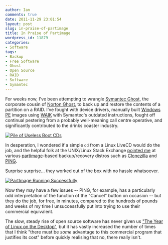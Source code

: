 ```yaml
---
author: Ian
comments: true
date: 2011-11-29 23:01:54
layout: post
slug: in-praise-of-partimage
title: In Praise of Partimage
wordpress_id: 11879
categories:
- Software
tags:
- Backup
- Free Software
- Ghost
- Open Source
- RAID
- Software
- Symantec
---
```


For weeks now, I've been attempting to wrangle [Symantec Ghost](http://www.symantec.com/business/ghost-solution-suite), the corporate cousin of [Norton Ghost](http://us.norton.com/ghost), to back up and restore the contents of a partition on a RAID.  I've fought with device drivers, manually built [Windows PE](http://en.wikipedia.org/wiki/Windows_Preinstallation_Environment) images using [WAIK](http://www.microsoft.com/download/en/details.aspx?id=10333) with Symantec's outdated instructions, fought off continual pestering from a probably well-meaning call centre operative, and significantly contributed to the drinks coaster industry.

[![Pile of Useless Boot CDs](https://files.ianrenton.com/sites/blog/2011/11/IMG-20111128-00136-300x225.jpg)](https://files.ianrenton.com/sites/blog/2011/11/IMG-20111128-00136.jpg)

In desperation, I wondered if a simple `dd` from a Linux LiveCD would do the job, and the helpful folk at the UNIX/Linux Stack Exchange [pointed me](http://unix.stackexchange.com/questions/25528/is-creating-a-sparse-image-using-dd-appropriate-for-backup-restore-from-a-raid) at various [partimage](http://www.partimage.org/Main_Page)-based backup/recovery distros such as [Clonezilla](http://clonezilla.org/) and [PING](http://ping.windowsdream.com/).

Surprise surprise... they worked out of the box with no hassle whatsoever.

[![PartImage Running Successfully](https://files.ianrenton.com/sites/blog/2011/11/IMG-20111128-00133-300x225.jpg)](https://files.ianrenton.com/sites/blog/2011/11/IMG-20111128-00133.jpg)

Now they may have a few issues -- PING, for example, has a particularly odd interpretation of the function of the "Cancel" button on occasion -- but they do the job, for free, in minutes, compared to the hundreds of pounds and weeks of my time I unsuccessfully put into trying to use their commercial equivalent.

The slow, steady rise of open source software has never given us ["The Year of Linux on the Desktop"](http://en.wikipedia.org/wiki/Desktop_Linux#Year_of_Desktop_Linux), but it has vastly increased the number of times that I think "there must be _some_ advantage to this commercial program that justifies its cost" before quickly realising that no, there really isn't.
